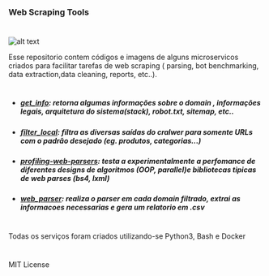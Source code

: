 ### Web Scraping Tools
#
![alt text](https://cdn-images-1.medium.com/max/1600/1*Womq16d7_MyHvYsmcemEFQ.png)

Esse repositorio contem códigos e imagens de alguns microservicos criados para facilitar tarefas de web scraping ( parsing, bot benchmarking, data extraction,data cleaning, reports, etc..).
#
 
-  ##### *[get_info]()*:  *retorna algumas informações sobre o domain , informações legais, arquitetura do sistema(stack), robot.txt, sitemap, etc..*

- ##### *[filter_local]()*: *filtra as diversas saídas do cralwer para somente URLs com o padrão desejado (eg. produtos, categorias...)*

- ##### *[profiling-web-parsers]()*: *testa a experimentalmente a perfomance de diferentes designs de algoritmos (OOP, parallel)e bibliotecas tipicas de web parses (bs4, lxml)*

-  #####  *[web_parser]()*: *realiza o parser em cada domain filtrado, extrai as informacoes necessarias e gera um relatorio em .csv*

#
 Todas os serviços foram criados utilizando-se Python3, Bash e Docker
#
MIT License
